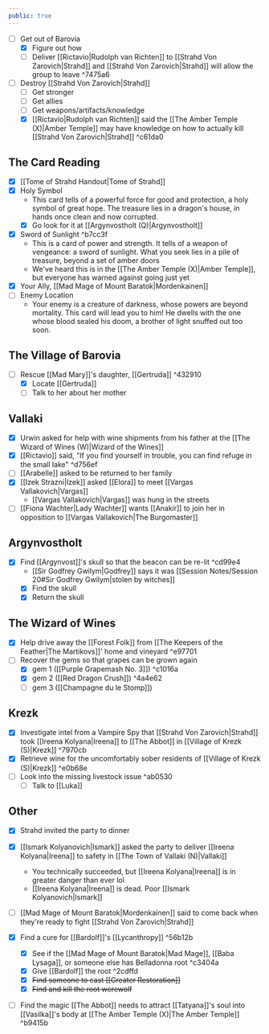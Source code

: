 ```yaml
---
public: true
---
```


- [ ] Get out of Barovia
	- [x] Figure out how
	- [ ] Deliver [[Rictavio|Rudolph van Richten]] to [[Strahd Von Zarovich|Strahd]] and [[Strahd Von Zarovich|Strahd]] will allow the group to leave ^7475a6
- [ ] Destroy [[Strahd Von Zarovich|Strahd]]
	- [ ] Get stronger
	- [ ] Get allies
	- [ ] Get weapons/artifacts/knowledge
	- [x] [[Rictavio|Rudolph van Richten]] said the [[The Amber Temple (X)|Amber Temple]] may have knowledge on how to actually kill [[Strahd Von Zarovich|Strahd]] ^c61da0

## The Card Reading
- [x] [[Tome of Strahd Handout|Tome of Strahd]]
- [x] Holy Symbol
	- This card tells of a powerful force for good and protection, a holy symbol of great hope. The treasure lies in a dragon's house, in hands once clean and now corrupted.
	- [x] Go look for it at [[Argynvostholt (Q)|Argynvostholt]]
- [x] Sword of Sunlight ^b7cc3f
	- This is a card of power and strength. It tells of a weapon of vengeance: a sword of sunlight. What you seek lies in a pile of treasure, beyond a set of amber doors
	- We've heard this is in the [[The Amber Temple (X)|Amber Temple]], but everyone has warned against going just yet
- [x] Your Ally, [[Mad Mage of Mount Baratok|Mordenkainen]]
- [ ] Enemy Location
	- Your enemy is a creature of darkness, whose powers are beyond mortality. This card will lead you to him! He dwells with the one whose blood sealed his doom, a brother of light snuffed out too soon.

## The Village of Barovia
- [ ] Rescue [[Mad Mary]]'s daughter, [[Gertruda]] ^432910
	- [x] Locate [[Gertruda]]
	- [ ] Talk to her about her mother

## Vallaki
- [x] Urwin asked for help with wine shipments from his father at the [[The Wizard of Wines (W)|Wizard of the Wines]]
- [x] [[Rictavio]] said, "If you find yourself in trouble, you can find refuge in the small lake" ^d756ef
- [ ] [[Arabelle]] asked to be returned to her family
- [x] [[Izek Strazni|Izek]] asked [[Elora]] to meet [[Vargas Vallakovich|Vargas]]
	- [[Vargas Vallakovich|Vargas]] was hung in the streets
- [ ] [[Fiona Wachter|Lady Wachter]] wants [[Anakir]] to join her in opposition to [[Vargas Vallakovich|The Burgomaster]]

## Argynvostholt
- [x] Find [[Argynvost]]'s skull so that the beacon can be re-lit ^cd99e4
	- [[Sir Godfrey Gwilym|Godfrey]] says it was [[Session Notes/Session 20#Sir Godfrey Gwilym|stolen by witches]]
	- [x] Find the skull
	- [x] Return the skull

## The Wizard of Wines
- [x] Help drive away the [[Forest Folk]] from [[The Keepers of the Feather|The Martikovs]]' home and vineyard ^e97701
- [ ] Recover the gems so that grapes can be grown again
	- [x] gem 1 ([[Purple Grapemash No. 3]]) ^c1016a
	- [x] gem 2 ([[Red Dragon Crush]]) ^4a4e62
	- [ ] gem 3 ([[Champagne du le Stomp]])

## Krezk
- [x] Investigate intel from a Vampire Spy that [[Strahd Von Zarovich|Strahd]] took [[Ireena Kolyana|Ireena]] to [[The Abbot]] in [[Village of Krezk (S)|Krezk]] ^7970cb
- [x] Retrieve wine for the uncomfortably sober residents of [[Village of Krezk (S)|Krezk]] ^e0b68e
- [ ] Look into the missing livestock issue ^ab0530
	- [ ] Talk to [[Luka]]

## Other
- [x] Strahd invited the party to dinner
- [x] [[Ismark Kolyanovich|Ismark]] asked the party to deliver [[Ireena Kolyana|Ireena]] to safety in [[The Town of Vallaki (N)|Vallaki]]
	- You technically succeeded, but [[Ireena Kolyana|Ireena]] is in greater danger than ever lol
	- [[Ireena Kolyana|Ireena]] is dead. Poor [[Ismark Kolyanovich|Ismark]]
- [ ] [[Mad Mage of Mount Baratok|Mordenkainen]] said to come back when they're ready to fight [[Strahd Von Zarovich|Strahd]]
- [x] Find a cure for [[Bardolf]]'s [[Lycanthropy]] ^56b12b
	- [x] See if the [[Mad Mage of Mount Baratok|Mad Mage]], [[Baba Lysaga]], or someone else has Belladonna root ^c3404a
	- [x] Give [[Bardolf]] the root ^2cdffd
	- [x] ~~Find someone to cast [[Greater Restoration]]~~
	- [x] ~~Find and kill the root werewolf~~
- [ ] Find the magic [[The Abbot]] needs to attract [[Tatyana]]'s soul into [[Vasilka]]'s body at [[The Amber Temple (X)|The Amber Temple]] ^b9415b

